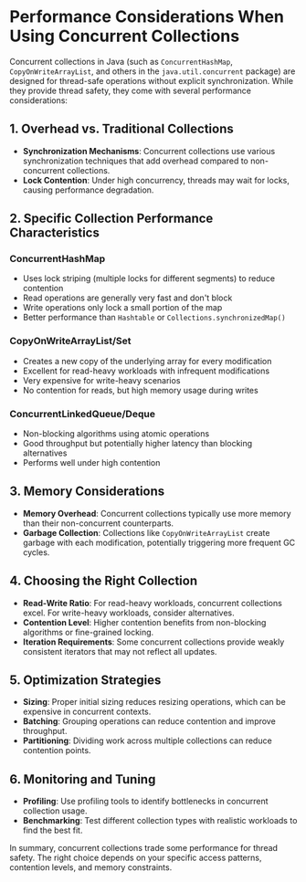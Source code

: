 
# Performance Considerations When Using Concurrent Collections

Concurrent collections in Java (such as `ConcurrentHashMap`, `CopyOnWriteArrayList`, and others in the `java.util.concurrent` package) are designed for thread-safe operations without explicit synchronization. While they provide thread safety, they come with several performance considerations:

## 1. Overhead vs. Traditional Collections

- **Synchronization Mechanisms**: Concurrent collections use various synchronization techniques that add overhead compared to non-concurrent collections.
- **Lock Contention**: Under high concurrency, threads may wait for locks, causing performance degradation.

## 2. Specific Collection Performance Characteristics

### ConcurrentHashMap
- Uses lock striping (multiple locks for different segments) to reduce contention
- Read operations are generally very fast and don't block
- Write operations only lock a small portion of the map
- Better performance than `Hashtable` or `Collections.synchronizedMap()`

### CopyOnWriteArrayList/Set
- Creates a new copy of the underlying array for every modification
- Excellent for read-heavy workloads with infrequent modifications
- Very expensive for write-heavy scenarios
- No contention for reads, but high memory usage during writes

### ConcurrentLinkedQueue/Deque
- Non-blocking algorithms using atomic operations
- Good throughput but potentially higher latency than blocking alternatives
- Performs well under high contention

## 3. Memory Considerations

- **Memory Overhead**: Concurrent collections typically use more memory than their non-concurrent counterparts.
- **Garbage Collection**: Collections like `CopyOnWriteArrayList` create garbage with each modification, potentially triggering more frequent GC cycles.

## 4. Choosing the Right Collection

- **Read-Write Ratio**: For read-heavy workloads, concurrent collections excel. For write-heavy workloads, consider alternatives.
- **Contention Level**: Higher contention benefits from non-blocking algorithms or fine-grained locking.
- **Iteration Requirements**: Some concurrent collections provide weakly consistent iterators that may not reflect all updates.

## 5. Optimization Strategies

- **Sizing**: Proper initial sizing reduces resizing operations, which can be expensive in concurrent contexts.
- **Batching**: Grouping operations can reduce contention and improve throughput.
- **Partitioning**: Dividing work across multiple collections can reduce contention points.

## 6. Monitoring and Tuning

- **Profiling**: Use profiling tools to identify bottlenecks in concurrent collection usage.
- **Benchmarking**: Test different collection types with realistic workloads to find the best fit.

In summary, concurrent collections trade some performance for thread safety. The right choice depends on your specific access patterns, contention levels, and memory constraints.